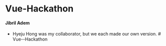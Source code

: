 # Vue-Hackathon

#### Jibril Adem

- Hyeju Hong was my collaborator, but we each made our own version.
#   V u e - - H a c k a t h o n  
 